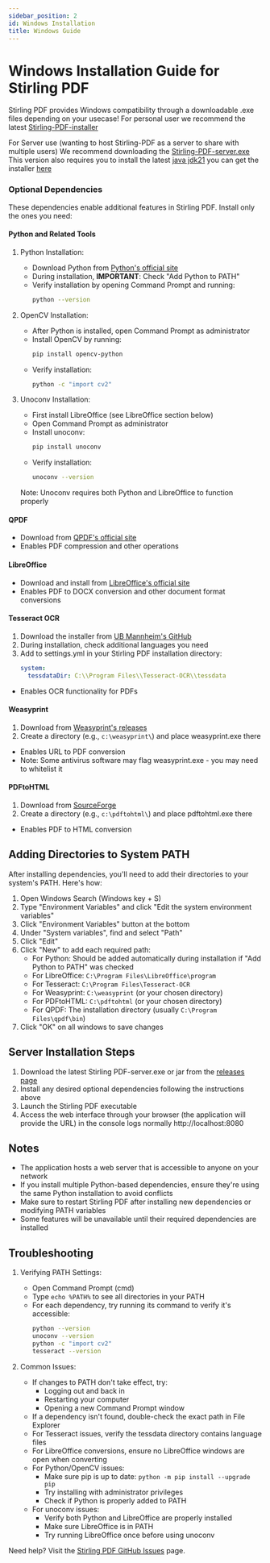 ```yaml
---
sidebar_position: 2
id: Windows Installation
title: Windows Guide
---
```

# Windows Installation Guide for Stirling PDF

Stirling PDF provides Windows compatibility through a downloadable .exe files depending on your usecase!
For personal user we recommend the latest
[Stirling-PDF-installer](https://github.com/Stirling-Tools/Stirling-PDF/releases/latest/download/Stirling-PDF-win-installer.exe)

For Server use (wanting to host Stirling-PDF as a server to share with multiple users)
We recommend downloading the [Stirling-PDF-server.exe](https://github.com/Stirling-Tools/Stirling-PDF/releases/latest/download/Stirling-PDF-server.exe)
This version also requires you to install the latest [java jdk21](https://www.oracle.com/uk/java/technologies/downloads/#jdk21-windows) you can get the installer [here](https://download.oracle.com/java/21/latest/jdk-21_windows-x64_bin.exe)

### Optional Dependencies
These dependencies enable additional features in Stirling PDF. Install only the ones you need:

#### Python and Related Tools
1. Python Installation:
   - Download Python from [Python's official site](https://www.python.org/downloads/)
   - During installation, **IMPORTANT**: Check "Add Python to PATH"
   - Verify installation by opening Command Prompt and running:
     ```bash
     python --version
     ```

2. OpenCV Installation:
   - After Python is installed, open Command Prompt as administrator
   - Install OpenCV by running:
     ```bash
     pip install opencv-python
     ```
   - Verify installation:
     ```bash
     python -c "import cv2"
     ```

3. Unoconv Installation:
   - First install LibreOffice (see LibreOffice section below)
   - Open Command Prompt as administrator
   - Install unoconv:
     ```bash
     pip install unoconv
     ```
   - Verify installation:
     ```bash
     unoconv --version
     ```
   Note: Unoconv requires both Python and LibreOffice to function properly

#### QPDF
- Download from [QPDF's official site](https://qpdf.sourceforge.io/)
- Enables PDF compression and other operations

#### LibreOffice
- Download and install from [LibreOffice's official site](https://www.libreoffice.org/download/download-libreoffice/)
- Enables PDF to DOCX conversion and other document format conversions

#### Tesseract OCR
1. Download the installer from [UB Mannheim's GitHub](https://github.com/UB-Mannheim/tesseract/wiki)
2. During installation, check additional languages you need
3. Add to settings.yml in your Stirling PDF installation directory:
   ```yaml
   system:
     tessdataDir: C:\\Program Files\\Tesseract-OCR\\tessdata
   ```
- Enables OCR functionality for PDFs

#### Weasyprint
1. Download from [Weasyprint's releases](https://github.com/Kozea/WeasyPrint/releases)
2. Create a directory (e.g., `c:\weasyprint\`) and place weasyprint.exe there
- Enables URL to PDF conversion
- Note: Some antivirus software may flag weasyprint.exe - you may need to whitelist it

#### PDFtoHTML
1. Download from [SourceForge](https://sourceforge.net/projects/pdftohtml/)
2. Create a directory (e.g., `c:\pdftohtml\`) and place pdftohtml.exe there
- Enables PDF to HTML conversion

## Adding Directories to System PATH

After installing dependencies, you'll need to add their directories to your system's PATH. Here's how:

1. Open Windows Search (Windows key + S)
2. Type "Environment Variables" and click "Edit the system environment variables"
3. Click "Environment Variables" button at the bottom
4. Under "System variables", find and select "Path"
5. Click "Edit"
6. Click "New" to add each required path:
   - For Python: Should be added automatically during installation if "Add Python to PATH" was checked
   - For LibreOffice: `C:\Program Files\LibreOffice\program`
   - For Tesseract: `C:\Program Files\Tesseract-OCR`
   - For Weasyprint: `C:\weasyprint` (or your chosen directory)
   - For PDFtoHTML: `C:\pdftohtml` (or your chosen directory)
   - For QPDF: The installation directory (usually `C:\Program Files\qpdf\bin`)
7. Click "OK" on all windows to save changes

## Server Installation Steps

1. Download the latest Stirling PDF-server.exe or jar from the [releases page](https://github.com/Stirling-Tools/Stirling-PDF/releases/latest)
2. Install any desired optional dependencies following the instructions above
3. Launch the Stirling PDF executable
4. Access the web interface through your browser (the application will provide the URL) in the console logs normally http://localhost:8080

## Notes
- The application hosts a web server that is accessible to anyone on your network
- If you install multiple Python-based dependencies, ensure they're using the same Python installation to avoid conflicts
- Make sure to restart Stirling PDF after installing new dependencies or modifying PATH variables
- Some features will be unavailable until their required dependencies are installed

## Troubleshooting

1. Verifying PATH Settings:
   - Open Command Prompt (cmd)
   - Type `echo %PATH%` to see all directories in your PATH
   - For each dependency, try running its command to verify it's accessible:
     ```bash
     python --version
     unoconv --version
     python -c "import cv2"
     tesseract --version
     ```

2. Common Issues:
   - If changes to PATH don't take effect, try:
     - Logging out and back in
     - Restarting your computer
     - Opening a new Command Prompt window
   - If a dependency isn't found, double-check the exact path in File Explorer
   - For Tesseract issues, verify the tessdata directory contains language files
   - For LibreOffice conversions, ensure no LibreOffice windows are open when converting
   - For Python/OpenCV issues:
     - Make sure pip is up to date: `python -m pip install --upgrade pip`
     - Try installing with administrator privileges
     - Check if Python is properly added to PATH
   - For unoconv issues:
     - Verify both Python and LibreOffice are properly installed
     - Make sure LibreOffice is in PATH
     - Try running LibreOffice once before using unoconv

Need help? Visit the [Stirling PDF GitHub Issues](https://github.com/Stirling-Tools/Stirling-PDF/issues) page.
